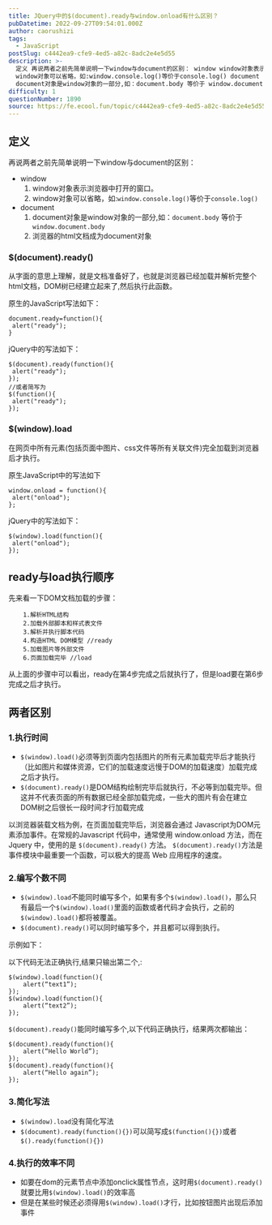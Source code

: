 ```yaml
---
title: JQuery中的$(​document).ready与window.onload有什么区别？
pubDatetime: 2022-09-27T09:54:01.000Z
author: caorushizi
tags:
  - JavaScript
postSlug: c4442ea9-cfe9-4ed5-a82c-8adc2e4e5d55
description: >-
  定义 再说两者之前先简单说明一下window与document的区别： window window对象表示浏览器中打开的窗口。
  window对象可以省略，如:window.console.log()等价于console.log() document
  document对象是window对象的一部分,如：document.body 等价于 window.document.body 浏览器的html文档
difficulty: 1
questionNumber: 1890
source: https://fe.ecool.fun/topic/c4442ea9-cfe9-4ed5-a82c-8adc2e4e5d55
---
```


## 定义

再说两者之前先简单说明一下window与document的区别：

* window  
   1. window对象表示浏览器中打开的窗口。  
   2. window对象可以省略，如:`window.console.log()`等价于`console.log()`
* document  
   1. document对象是window对象的一部分,如：`document.body` 等价于 `window.document.body`  
   2. 浏览器的html文档成为document对象

### $(document).ready()

从字面的意思上理解，就是文档准备好了，也就是浏览器已经加载并解析完整个html文档，DOM树已经建立起来了,然后执行此函数。

原生的JavaScript写法如下：

```
document.ready=function(){
 alert("ready"); 
}

```

jQuery中的写法如下：

```
$(document).ready(function(){
 alert("ready");
});
//或者简写为
$(function(){
 alert("ready");
});

```

### $(window).load

在网页中所有元素(包括页面中图片、css文件等所有关联文件)完全加载到浏览器后才执行。

原生JavaScript中的写法如下

```
window.onload = function(){ 
 alert("onload"); 
};

```

jQuery中的写法如下：

```
$(window).load(function(){
 alert("onload");
});

```

## ready与load执行顺序

先来看一下DOM文档加载的步骤：

```
    1.解析HTML结构
    2.加载外部脚本和样式表文件
    3.解析并执行脚本代码
    4.构造HTML DOM模型 //ready
    5.加载图片等外部文件
    6.页面加载完毕 //load

```

从上面的步骤中可以看出，ready在第4步完成之后就执行了，但是load要在第6步完成之后才执行。

## 两者区别

### 1.执行时间

* `$(window).load()`必须等到页面内包括图片的所有元素加载完毕后才能执行（比如图片和媒体资源，它们的加载速度远慢于DOM的加载速度）加载完成之后才执行。
* `$(document).ready()`是DOM结构绘制完毕后就执行，不必等到加载完毕。但这并不代表页面的所有数据已经全部加载完成，一些大的图片有会在建立DOM树之后很长一段时间才行加载完成

以浏览器装载文档为例，在页面加载完毕后，浏览器会通过 Javascript为DOM元素添加事件。在常规的Javascript 代码中，通常使用 window.onload 方法，而在 Jquery 中，使用的是 `$(document).ready()` 方法。 `$(document).ready()`方法是事件模块中最重要一个函数，可以极大的提高 Web 应用程序的速度。

### 2.编写个数不同

* `$(window).load`不能同时编写多个，如果有多个`$(window).load()`，那么只有最后一个`$(window).load()`里面的函数或者代码才会执行，之前的`$(window).load()`都将被覆盖。
* `$(document).ready()`可以同时编写多个，并且都可以得到执行。

示例如下：

以下代码无法正确执行,结果只输出第二个,:

```
$(window).load(function(){ 
    alert(“text1”); 
}); 
$(window).load(function(){ 
    alert(“text2”); 
}); 

```

`$(document).ready()`能同时编写多个,以下代码正确执行，结果两次都输出：

```
$(document).ready(function(){ 
    alert(“Hello World”); 
}); 
$(document).ready(function(){ 
    alert(“Hello again”); 
}); 

```

### 3.简化写法

* `$(window).load`没有简化写法
* `$(document).ready(function(){})`可以简写成`$(function(){})`或者`$().ready(function(){})`

### 4.执行的效率不同

* 如要在dom的元素节点中添加onclick属性节点，这时用`$(document).ready()`就要比用`$(window).load()`的效率高
* 但是在某些时候还必须得用`$(window).load()`才行，比如按钮图片出现后添加事件

